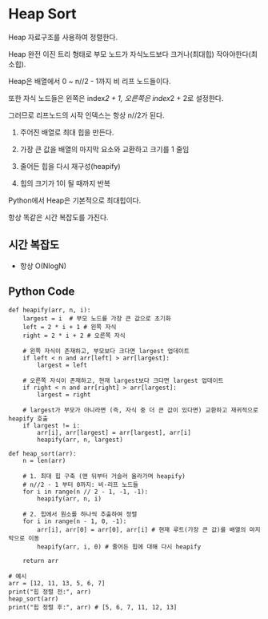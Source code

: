 # Heap Sort

Heap 자료구조를 사용하여 정렬한다.

Heap 완전 이진 트리 형태로 부모 노드가 자식노드보다 크거나(최대힙) 작아야한다(최소힙).

Heap은 배열에서 0 ~ n//2 - 1까지 비 리프 노드들이다.

또한 자식 노드들은 왼쪽은 index*2 + 1, 오른쪽은 index*2 + 2로 설정한다.

그러므로 리프노드의 시작 인덱스는 항상 n//2가 된다.

1. 주어진 배열로 최대 힙을 만든다.

2. 가장 큰 값을 배열의 마지막 요소와 교환하고 크기를 1 줄임

3. 줄어든 힙을 다시 재구성(heapify)

4. 힙의 크기가 1이 될 때까지 반복

Python에서 Heap은 기본적으로 최대힙이다.

항상 똑같은 시간 복잡도를 가진다.

## 시간 복잡도

- 항상 O(NlogN)

## Python Code

    def heapify(arr, n, i):
        largest = i  # 부모 노드를 가장 큰 값으로 초기화
        left = 2 * i + 1 # 왼쪽 자식
        right = 2 * i + 2 # 오른쪽 자식

        # 왼쪽 자식이 존재하고, 부모보다 크다면 largest 업데이트
        if left < n and arr[left] > arr[largest]:
            largest = left

        # 오른쪽 자식이 존재하고, 현재 largest보다 크다면 largest 업데이트
        if right < n and arr[right] > arr[largest]:
            largest = right

        # largest가 부모가 아니라면 (즉, 자식 중 더 큰 값이 있다면) 교환하고 재귀적으로 heapify 호출
        if largest != i:
            arr[i], arr[largest] = arr[largest], arr[i]
            heapify(arr, n, largest)

    def heap_sort(arr):
        n = len(arr)

        # 1. 최대 힙 구축 (맨 뒤부터 거슬러 올라가며 heapify)
        # n//2 - 1 부터 0까지: 비-리프 노드들
        for i in range(n // 2 - 1, -1, -1):
            heapify(arr, n, i)

        # 2. 힙에서 원소를 하나씩 추출하여 정렬
        for i in range(n - 1, 0, -1):
            arr[i], arr[0] = arr[0], arr[i] # 현재 루트(가장 큰 값)를 배열의 마지막으로 이동
            heapify(arr, i, 0) # 줄어든 힙에 대해 다시 heapify

        return arr

    # 예시
    arr = [12, 11, 13, 5, 6, 7]
    print("힙 정렬 전:", arr)
    heap_sort(arr)
    print("힙 정렬 후:", arr) # [5, 6, 7, 11, 12, 13]